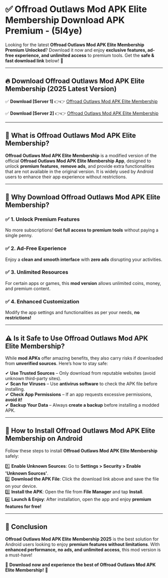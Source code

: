 
# ✅ Offroad Outlaws Mod APK Elite Membership Download APK Premium -  (5l4ye) 

Looking for the latest **Offroad Outlaws Mod APK Elite Membership Premium Unlocked**? Download it now and enjoy **exclusive features, ad-free experience, and unlimited access** to premium tools. Get the **safe & fast download link** below! 🚀

---

## 🔥 Download Offroad Outlaws Mod APK Elite Membership (2025 Latest Version)

✅ **Download [Server 1]** 👉👉 [Offroad Outlaws Mod APK Elite Membership ](https://apkcomod.com?title=Offroad_Outlaws_Mod_APK_Elite_Membership)  

✅ **Download [Server 2]** 👉👉 [Offroad Outlaws Mod APK Elite Membership ](https://apkcomod.com?title=Offroad_Outlaws_Mod_APK_Elite_Membership)  


---

## 📌 What is Offroad Outlaws Mod APK Elite Membership?

**Offroad Outlaws Mod APK Elite Membership** is a modified version of the official **Offroad Outlaws Mod APK Elite Membership App**, designed to unlock **premium features**, **remove ads**, and provide extra functionalities that are not available in the original version. It is widely used by Android users to enhance their app experience without restrictions.

---

## 🌟 Why Download Offroad Outlaws Mod APK Elite Membership?

### ✅ 1. Unlock Premium Features
No more subscriptions! **Get full access to premium tools** without paying a single penny.

### ✅ 2. Ad-Free Experience
Enjoy a **clean and smooth interface** with **zero ads** disrupting your activities.

### ✅ 3. Unlimited Resources
For certain apps or games, this **mod version** allows unlimited coins, money, and premium content.

### ✅ 4. Enhanced Customization
Modify the app settings and functionalities as per your needs, **no restrictions!**

---

## ⚠️ Is it Safe to Use Offroad Outlaws Mod APK Elite Membership?

While **mod APKs** offer amazing benefits, they also carry risks if downloaded from **unverified sources**. Here’s how to stay safe:

✔ **Use Trusted Sources** – Only download from reputable websites (avoid unknown third-party sites).  
✔ **Scan for Viruses** – Use **antivirus software** to check the APK file before installing.  
✔ **Check App Permissions** – If an app requests excessive permissions, **avoid it!**  
✔ **Backup Your Data** – Always **create a backup** before installing a modded APK.

---

## 📲 How to Install Offroad Outlaws Mod APK Elite Membership on Android

Follow these steps to install **Offroad Outlaws Mod APK Elite Membership** safely:

1️⃣ **Enable Unknown Sources**: Go to **Settings > Security > Enable 'Unknown Sources'**.  
2️⃣ **Download the APK File**: Click the download link above and save the file on your device.  
3️⃣ **Install the APK**: Open the file from **File Manager** and tap **Install**.  
4️⃣ **Launch & Enjoy**: After installation, open the app and enjoy **premium features for free!**

---

## 🚀 Conclusion

**Offroad Outlaws Mod APK Elite Membership 2025** is the best solution for Android users looking to enjoy **premium features without limitations**. With **enhanced performance, no ads, and unlimited access**, this mod version is a must-have!

🔻 **Download now and experience the best of Offroad Outlaws Mod APK Elite Membership!** 🔻

